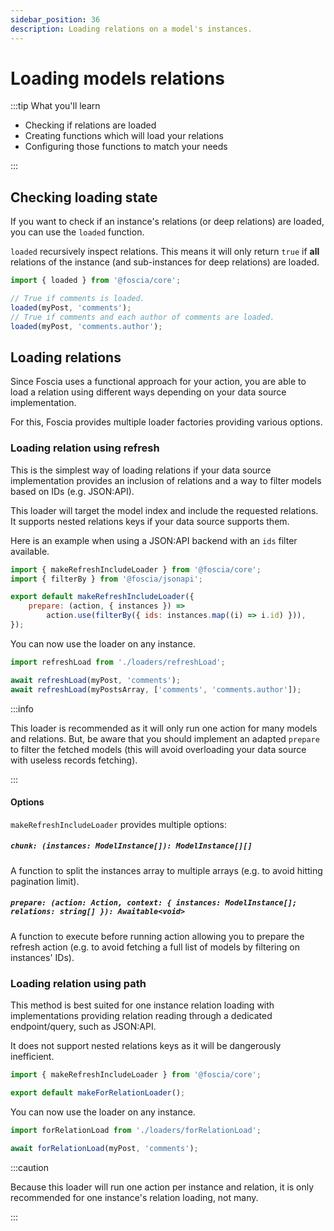 ```yaml
---
sidebar_position: 36
description: Loading relations on a model's instances.
---
```


# Loading models relations

:::tip What you'll learn

-   Checking if relations are loaded
-   Creating functions which will load your relations
-   Configuring those functions to match your needs

:::

## Checking loading state

If you want to check if an instance's relations (or deep relations) are loaded,
you can use the `loaded` function.

`loaded` recursively inspect relations. This means it will only return `true` if
**all** relations of the instance (and sub-instances for deep relations) are
loaded.

```javascript
import { loaded } from '@foscia/core';

// True if comments is loaded.
loaded(myPost, 'comments');
// True if comments and each author of comments are loaded.
loaded(myPost, 'comments.author');
```

## Loading relations

Since Foscia uses a functional approach for your action, you are able to load a
relation using different ways depending on your data source implementation.

For this, Foscia provides multiple loader factories providing various options.

### Loading relation using refresh

This is the simplest way of loading relations if your data source implementation
provides an inclusion of relations and a way to filter models based on IDs (e.g.
JSON:API).

This loader will target the model index and include the requested relations. It
supports nested relations keys if your data source supports them.

Here is an example when using a JSON:API backend with an `ids` filter available.

```javascript title="loaders/refreshLoad.ts"
import { makeRefreshIncludeLoader } from '@foscia/core';
import { filterBy } from '@foscia/jsonapi';

export default makeRefreshIncludeLoader({
    prepare: (action, { instances }) =>
        action.use(filterBy({ ids: instances.map((i) => i.id) })),
});
```

You can now use the loader on any instance.

```javascript
import refreshLoad from './loaders/refreshLoad';

await refreshLoad(myPost, 'comments');
await refreshLoad(myPostsArray, ['comments', 'comments.author']);
```

:::info

This loader is recommended as it will only run one action for many models and
relations. But, be aware that you should implement an adapted `prepare` to
filter the fetched models (this will avoid overloading your data source with
useless records fetching).

:::

#### Options

`makeRefreshIncludeLoader` provides multiple options:

##### `chunk: (instances: ModelInstance[]): ModelInstance[][]`

A function to split the instances array to multiple arrays (e.g. to avoid
hitting pagination limit).

##### `prepare: (action: Action, context: { instances: ModelInstance[]; relations: string[] }): Awaitable<void>`

A function to execute before running action allowing you to prepare the refresh
action (e.g. to avoid fetching a full list of models by filtering on instances'
IDs).

### Loading relation using path

This method is best suited for one instance relation loading with
implementations providing relation reading through a dedicated endpoint/query,
such as JSON:API.

It does not support nested relations keys as it will be dangerously inefficient.

```javascript title="loaders/forRelationLoad.ts"
import { makeRefreshIncludeLoader } from '@foscia/core';

export default makeForRelationLoader();
```

You can now use the loader on any instance.

```javascript
import forRelationLoad from './loaders/forRelationLoad';

await forRelationLoad(myPost, 'comments');
```

:::caution

Because this loader will run one action per instance and relation, it is only
recommended for one instance's relation loading, not many.

:::

